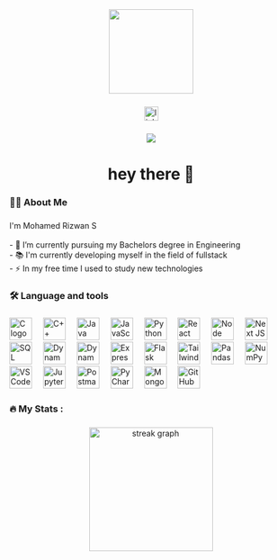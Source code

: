 <div align="center">
  <img height="150" src="https://avatars.githubusercontent.com/u/109430288?v=4"  />
</div>

###

<div align="center">
  <a href="https://www.linkedin.com/in/mohamed-rizwan-291632255/"><img src="https://img.shields.io/static/v1?message=LinkedIn&logo=linkedin&label=&color=0077B5&logoColor=white&labelColor=&style=for-the-badge" height="25" alt="linkedin logo"  /></a>
</div>

###

<div align="center">
  <img src="https://visitor-badge.laobi.icu/badge?page_id=maurodesouza.maurodesouza&"  />
</div>

###

<h1 align="center">hey there 👋</h1>

###

<h3 align="left">👩‍💻  About Me</h3>

###

<p align="left">I'm Mohamed Rizwan S <br><br>- 🔭 I’m currently pursuing my Bachelors degree in Engineering<br>- 📚 I'm currently developing myself in the field of fullstack<br>- ⚡ In my free time I used to study new technologies</p>

###

<h3 align="left">🛠 Language and tools</h3>

###

<div align="left">
  <img src="https://upload.wikimedia.org/wikipedia/commons/1/19/C_Logo.png" height="40" alt="C logo" />
<img width="12" />

<img src="https://upload.wikimedia.org/wikipedia/commons/1/18/ISO_C%2B%2B_Logo.svg" height="40" alt="C++ logo" />
<img width="12" />

<img src="https://upload.wikimedia.org/wikipedia/en/3/30/Java_programming_language_logo.svg" height="40" alt="Java logo" />
<img width="12" />

<img src="https://upload.wikimedia.org/wikipedia/commons/9/99/Unofficial_JavaScript_logo_2.svg" height="40" alt="JavaScript logo" />
<img width="12" />

<img src="https://upload.wikimedia.org/wikipedia/commons/c/c3/Python-logo-notext.svg" height="40" alt="Python logo" />
<img width="12" />

<img src="https://upload.wikimedia.org/wikipedia/commons/a/a7/React-icon.svg" height="40" alt="React JS logo" />
<img width="12" />

<img src="https://upload.wikimedia.org/wikipedia/commons/d/d9/Node.js_logo.svg" height="40" alt="Node JS logo" />
<img width="12" />

<img src="https://upload.wikimedia.org/wikipedia/commons/8/8e/Nextjs-logo.svg" height="40" alt="Next JS logo" />
<img width="12" />



<img src="https://upload.wikimedia.org/wikipedia/commons/2/29/Postgresql_elephant.svg" height="40" alt="SQL logo" />
<img width="12" />



<img src="https://camo.githubusercontent.com/4553365c55aac3b03df2d4d69ab988b6bb996e1905d0512044d695fc33f22904/68747470733a2f2f656e637279707465642d74626e302e677374617469632e636f6d2f696d616765733f713d74626e3a414e643947635453414c714d694c6f414c63506a396558426c6c2d696e51595936666343355a7655377726757371703d434155" height="40" alt="Dynamo DB logo" />
<img width="12" />

<img src="https://camo.githubusercontent.com/8417c0c8bec9d4d9f2bb48b50c2dc57848912d66766aea5f25248c75c65b98af/68747470733a2f2f656e637279707465642d74626e302e677374617469632e636f6d2f696d616765733f713d74626e3a414e64394763544e784e576f3447317a4b45726a5659744b393454743731524b616f497464547778504464726a4d623758512673" height="40" alt="Dynamo DB logo" />
<img width="12" />

<img src="https://upload.wikimedia.org/wikipedia/commons/6/64/Expressjs.png" height="40" alt="Express JS logo" />
<img width="12" />

<img src="https://upload.wikimedia.org/wikipedia/commons/3/3c/Flask_logo.svg" height="40" alt="Flask logo" />
<img width="12" />

<img src="https://raw.githubusercontent.com/danielcranney/readme-generator/main/public/icons/skills/tailwindcss-colored.svg" height="40" alt="Tailwind CSS logo" />
<img width="12" />

<img src="https://upload.wikimedia.org/wikipedia/commons/e/ed/Pandas_logo.svg" height="40" alt="Pandas logo" />
<img width="12" />

<img src="https://upload.wikimedia.org/wikipedia/commons/1/1a/NumPy_logo.svg" height="40" alt="NumPy logo" />
<img width="12" />



<img src="https://upload.wikimedia.org/wikipedia/commons/9/9a/Visual_Studio_Code_1.35_icon.svg" height="40" alt="VS Code logo" />
<img width="12" />

<img src="https://upload.wikimedia.org/wikipedia/commons/3/38/Jupyter_logo.svg" height="40" alt="Jupyter Lab logo" />
<img width="12" />

<img src="https://camo.githubusercontent.com/e55997cf46d5b05415a4eefb8beea6285b3989c5a60cac82a459addea5b0103e/68747470733a2f2f63646e2e776f726c64766563746f726c6f676f2e636f6d2f6c6f676f732f706f73746d616e2e737667" height="40" alt="Postman logo" />
<img width="12" />



<img src="https://upload.wikimedia.org/wikipedia/commons/1/1d/PyCharm_Icon.svg" height="40" alt="PyCharm logo" />
<img width="12" />


<img src="https://upload.wikimedia.org/wikipedia/commons/9/93/MongoDB_Logo.svg" height="40" alt="MongoDB logo" />
<img width="12" />

<img src="https://upload.wikimedia.org/wikipedia/commons/9/91/Octicons-mark-github.svg" height="40" alt="GitHub logo" />
<img width="12" />


</div>

###

<h3 align="left">🔥   My Stats :</h3>

###

<div align="center">
  <img src="https://streak-stats.demolab.com?user=maurodesouza&locale=en&mode=daily&theme=dark&hide_border=false&border_radius=5&order=3" height="220" alt="streak graph"  />
</div>

###
